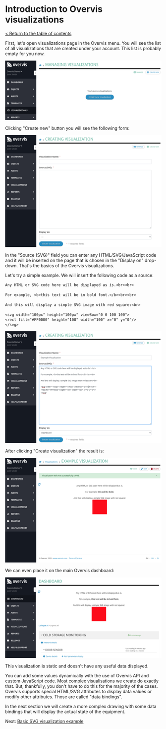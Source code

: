 # Introduction to Overvis visualizations

[< Return to the table of contents](../README.md)

First, let's open visualizations page in the Overvis menu. You will see the list of all visualizations that are created under your account. This list is probably empty for you now.

![Visualizations page](img-empty.png)

Clicking "Create new" button you will see the following form:

![Create new visualization](img-create-new.png)

In the "Source (SVG)" field you can enter any HTML/SVG/JavaScript code and it will be inserted on the page that is chosen in the "Display on" drop-down. That's the basics of the Overvis visualizations.

Let's try a simple example. We will insert the following code as a source:

```
Any HTML or SVG code here will be displayed as is.<br><br>

For example, <b>this text will be in bold font.</b><br><br>

And this will display a simple SVG image with red square:<br>

<svg width="100px" height="100px" viewBox="0 0 100 100">
<rect fill="#FF0000" height="100" width="100" x="0" y="0"/>
</svg>
```

![Creating simple visualization](img-simple-vis-create.png)

After clicking "Create visualization" the result is:

![Simple visualization](img-simple-vis.png)

We can even place it on the main Overvis dashboard:

![Simple visualization on main dashboard](img-simple-vis-on-dashboard.png)

This visualization is static and doesn't have any useful data displayed.

You can add some values dynamically with the use of Overvis API and custom JavaScript code. Most complex visualisations we create do exactly that. But, thankfully, you don't have to do this for the majority of the cases. Overvis supports special HTML/SVG attributes to display data values or modify other attributes. Those are called "data bindings".

In the next section we will create a more complex drawing with some data bindings that will display the actual state of the equipment.

Next: [Basic SVG visualization example](../02-basic-example/README.md)